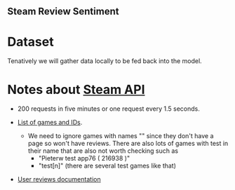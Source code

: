 ## Steam Review Sentiment

# Dataset
Tenatively we will gather data locally to be fed back into the model.

# Notes about [Steam API](https://steamcommunity.com/dev)
- 200 requests in five minutes or one request every 1.5 seconds.

- [List of games and IDs](http://api.steampowered.com/ISteamApps/GetAppList/v0002/?key=STEAMKEY&format=json).
  - We need to ignore games with names "" since they don't have a page so won't have reviews. There are also lots of games with test in their name that are also not worth checking such as 
    - "Pieterw test app76 ( 216938 )"
    - "test[n]" (there are several test games like that)

- [User reviews documentation](https://partner.steamgames.com/doc/store/getreviews)